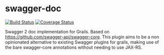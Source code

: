 # swagger-doc

[![Build Status](https://snap-ci.com/marcos-carceles/swagger-doc/branch/dev/build_image)](https://snap-ci.com/marcos-carceles/swagger-doc/branch/dev)
[![Coverage Status](https://coveralls.io/repos/marcos-carceles/swagger-doc/badge.svg)](https://coveralls.io/r/marcos-carceles/swagger-doc)


Swagger 2 doc implementation for Grails.
Based on https://github.com/swagger-api/swagger-core.
This plugin aims to be a non opinionated alternative to existing Swagger plugins for grails, making use of the bare swagger-core annotations without needing to use JAX-RS.
